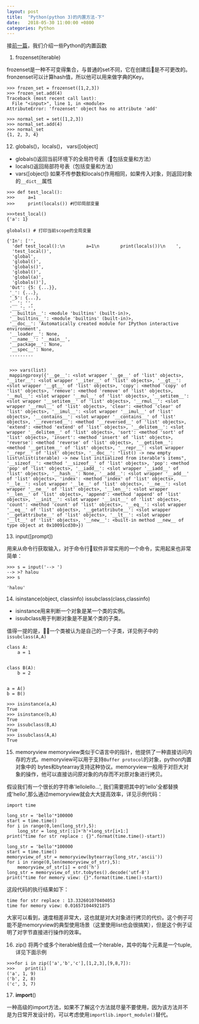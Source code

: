 ```yaml
---
layout: post
title:  "Python(python 3)的内置方法-下"
date:   2018-05-30 11:00:00 +0800
categories: Python
---
```


接[前一篇](https://a7744hsc.github.io/python/2018/05/24/python-builtins.html)，我们介绍一些Python的内置函数

1. frozenset(iterable)

frozenset是一种不可变得集合，与普通的set不同，它在创建后是不可更改的。fronzenset可以计算hash值，所以他可以用来做字典的Key。
```
>>> frozen_set = frozenset([1,2,3])
>>> frozen_set.add(4)
Traceback (most recent call last):
  File "<input>", line 1, in <module>
AttributeError: 'frozenset' object has no attribute 'add'

>>> normal_set = set([1,2,3])
>>> normal_set.add(4)
>>> normal_set
{1, 2, 3, 4}

```


12. globals()，locals()， vars([object]

- globals()返回当前环境下的全局符号表（包括变量和方法）
- locals()返回局部符号表（包括变量和方法）
- vars([object]) 如果不传参数和locals()作用相同，如果传入对象，则返回对象的`__dict__`属性

```
>>> def test_local():
>>>     a=1
>>>     print(locals()) #打印局部变量

>>>test_local()
{'a': 1}

globals() # 打印当前scope的全局变量

{'In': ['',
  'def test_local():\n        a=1\n        print(locals())\n    ',
  'test_local()',
  'global',
  'global()',
  'globals()',
  'global()',
  'global(a)',
  'globals()'],
 'Out': {5: {...}},
 '_': {...},
 '_5': {...},
 '__': '',
 '___': '',
 '__builtin__': <module 'builtins' (built-in)>,
 '__builtins__': <module 'builtins' (built-in)>,
 '__doc__': 'Automatically created module for IPython interactive environment',
 '__loader__': None,
 '__name__': '__main__',
 '__package__': None,
 '__spec__': None,
 .........


 >>> vars(list)
 mappingproxy({'__ge__': <slot wrapper '__ge__' of 'list' objects>, '__iter__': <slot wrapper '__iter__' of 'list' objects>, '__gt__': <slot wrapper '__gt__' of 'list' objects>, 'copy': <method 'copy' of 'list' objects>, 'remove': <method 'remove' of 'list' objects>, '__mul__': <slot wrapper '__mul__' of 'list' objects>, '__setitem__': <slot wrapper '__setitem__' of 'list' objects>, '__rmul__': <slot wrapper '__rmul__' of 'list' objects>, 'clear': <method 'clear' of 'list' objects>, '__imul__': <slot wrapper '__imul__' of 'list' objects>, '__contains__': <slot wrapper '__contains__' of 'list' objects>, '__reversed__': <method '__reversed__' of 'list' objects>, 'extend': <method 'extend' of 'list' objects>, '__delitem__': <slot wrapper '__delitem__' of 'list' objects>, 'sort': <method 'sort' of 'list' objects>, 'insert': <method 'insert' of 'list' objects>, 'reverse': <method 'reverse' of 'list' objects>, '__getitem__': <method '__getitem__' of 'list' objects>, '__repr__': <slot wrapper '__repr__' of 'list' objects>, '__doc__': "list() -> new empty list\nlist(iterable) -> new list initialized from iterable's items", '__sizeof__': <method '__sizeof__' of 'list' objects>, 'pop': <method 'pop' of 'list' objects>, '__iadd__': <slot wrapper '__iadd__' of 'list' objects>, '__hash__': None, '__add__': <slot wrapper '__add__' of 'list' objects>, 'index': <method 'index' of 'list' objects>, '__le__': <slot wrapper '__le__' of 'list' objects>, '__ne__': <slot wrapper '__ne__' of 'list' objects>, '__len__': <slot wrapper '__len__' of 'list' objects>, 'append': <method 'append' of 'list' objects>, '__init__': <slot wrapper '__init__' of 'list' objects>, 'count': <method 'count' of 'list' objects>, '__eq__': <slot wrapper '__eq__' of 'list' objects>, '__getattribute__': <slot wrapper '__getattribute__' of 'list' objects>, '__lt__': <slot wrapper '__lt__' of 'list' objects>, '__new__': <built-in method __new__ of type object at 0x10091cd30>})
```

13. input([prompt])

用来从命令行获取输入，对于命令行软件非常实用的一个命令，实用起来也非常简单：

```
>>> s = input('--> ')
--> >? halou
>>> s

'halou'
```

14. isinstance(object, classinfo) issubclass(class,classinfo)

- isinstance用来判断一个对象是某一个类的实例。
- issubclass用于判断对象是不是某个类的子类。

值得一提的是，一个类被认为是自己的一个子类，详见例子中的`issubclass(A,A)`

```
class A:
    a = 1


class B(A):
    b = 2


a = A()
b = B()

>>> isinstance(a,A)
True
>>> isinstance(b,A)
True
>>> issubclass(B,A)
True
>>> issubclass(A,A)
True
```

15. memoryview
memoryview类似于C语言中的指针，他提供了一种直接访问内存的方式。memoryview可以用于支持`Buffer protocol`的对象，python内置对象中的
bytes和bytearray支持这种协议。memoryview一般用于对巨大对象的操作，他可以直接访问原对象的内存而不对原对象进行拷贝。

假设我们有一个很长的字符串'lellolello...', 我们需要把其中的'lello'全都替换成'hello',那么通过memoryview就会大大提高效率，详见示例代码：
```
import time

long_str = 'bello'*100000
start = time.time()
for i in range(0,len(long_str),5):
    long_str = long_str[:i]+'h'+long_str[i+1:]
print("time for str replace : {}".format(time.time()-start))

long_str = 'bello'*100000
start = time.time()
memoryview_of_str = memoryview(bytearray(long_str,'ascii'))
for i in range(0,len(memoryview_of_str),5):
    memoryview_of_str[i] = ord('h')
long_str = memoryview_of_str.tobytes().decode('utf-8')
print("time for memory view: {}".format(time.time()-start))
```
这段代码的执行结果如下：
```
time for str replace : 13.332601070404053
time for memory view: 0.016571044921875
```
大家可以看到，速度相差非常大，这也就是对大对象进行拷贝的代价。这个例子可能不是memoryview的典型使用场景（这里使用list也会很搞笑），但是这个例子证明了对字节直接进行操作的效率。


16. zip()
将两个或多个iterable结合成一个iterable，其中的每个元素是一个tuple,详见下面示例

```
>>>for i in zip(['a','b','c'],[1,2,3],[9,8,7]):
>>>    print(i)
('a', 1, 9)
('b', 2, 8)
('c', 3, 7)
```


17. __import__() 

一种高级的import方法，如果不了解这个方法就尽量不要使用，因为该方法并不是为日常开发设计的，可以考虑使用`importlib.import_module()`替代。